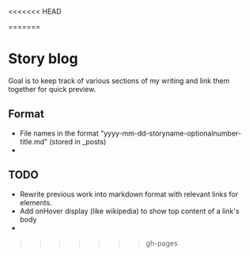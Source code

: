 <<<<<<< HEAD

=======
# Story blog
Goal is to keep track of various sections of my writing and link them together for quick preview.


## Format
- File names in the format "yyyy-mm-dd-storyname-optionalnumber-title.md" (stored in _posts)
- 
## TODO
- Rewrite previous work into markdown format with relevant links for elements.
- Add onHover display (like wikipedia) to show top content of a link's body
- 
>>>>>>> gh-pages
